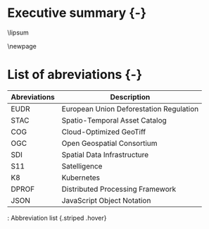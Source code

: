 # Executive summary {-}

\lipsum

\newpage

# List of abreviations {-}

| **Abreviations** | **Description**                                                                                          |
|----------------------------------------|--------------------------------|
 EUDR | European Union Deforestation Regulation |
 STAC | Spatio-Temporal Asset Catalog |
 COG | Cloud-Optimized GeoTiff |  
 OGC | Open Geospatial Consortium |
 SDI | Spatial Data Infrastructure |
 S11 | Satelligence |
 K8  | Kubernetes |
 DPROF | Distributed Processing Framework |
 JSON | JavaScript Object Notation |
: Abbreviation list {.striped .hover}

